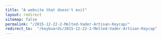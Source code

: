 ```yaml
---
title: "A website that doesn't exit"
layout: redirect
sitemap: false
permalink: "/2015-12-22-2-Melted-Vader-Artisan-Keycap/"
redirect_to:  "/keyboards/2015-12-22-2-Melted-Vader-Artisan-Keycap"
---
```

